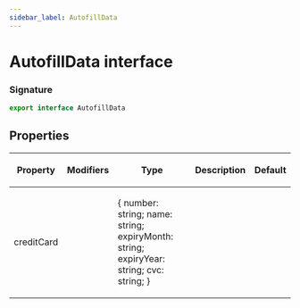```yaml
---
sidebar_label: AutofillData
---
```


# AutofillData interface

### Signature

```typescript
export interface AutofillData
```

## Properties

<table><thead><tr><th>

Property

</th><th>

Modifiers

</th><th>

Type

</th><th>

Description

</th><th>

Default

</th></tr></thead>
<tbody><tr><td>

<span id="creditcard">creditCard</span>

</td><td>

</td><td>

&#123; number: string; name: string; expiryMonth: string; expiryYear: string; cvc: string; &#125;

</td><td>

</td><td>

</td></tr>
</tbody></table>
